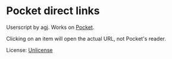 
# Pocket direct links

Userscript by agj. Works on [Pocket](https://getpocket.com/).

Clicking on an item will open the actual URL, not Pocket's reader.

License: [Unlicense](https://unlicense.org/)
